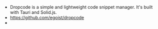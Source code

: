 - Dropcode is a simple and lightweight code snippet manager. It's built with Tauri and Solid.js.
- https://github.com/egoist/dropcode
-